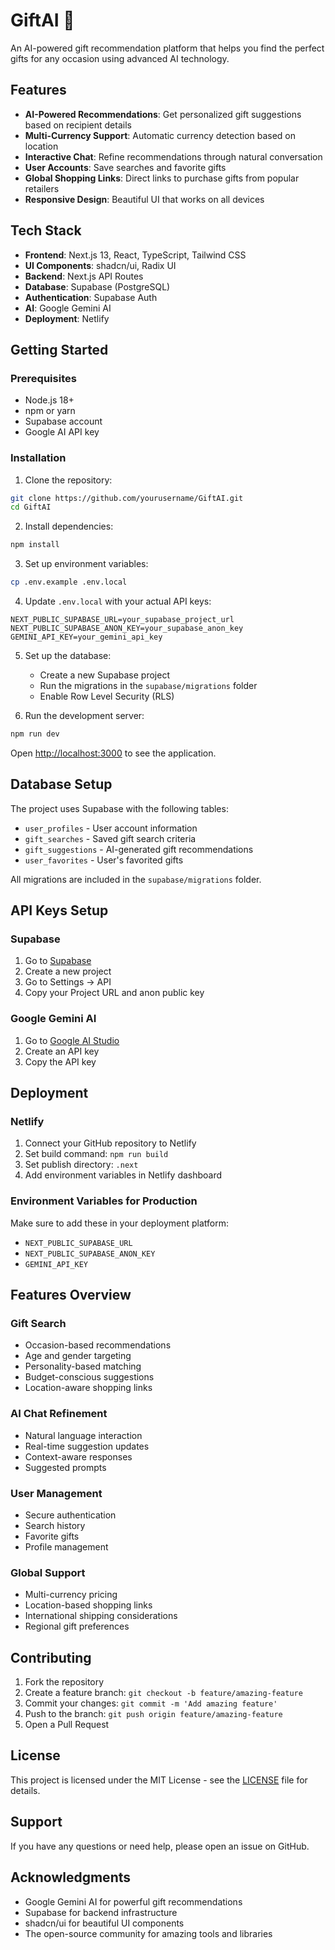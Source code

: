 # GiftAI 🎁

An AI-powered gift recommendation platform that helps you find the perfect gifts for any occasion using advanced AI technology.

## Features

- **AI-Powered Recommendations**: Get personalized gift suggestions based on recipient details
- **Multi-Currency Support**: Automatic currency detection based on location
- **Interactive Chat**: Refine recommendations through natural conversation
- **User Accounts**: Save searches and favorite gifts
- **Global Shopping Links**: Direct links to purchase gifts from popular retailers
- **Responsive Design**: Beautiful UI that works on all devices

## Tech Stack

- **Frontend**: Next.js 13, React, TypeScript, Tailwind CSS
- **UI Components**: shadcn/ui, Radix UI
- **Backend**: Next.js API Routes
- **Database**: Supabase (PostgreSQL)
- **Authentication**: Supabase Auth
- **AI**: Google Gemini AI
- **Deployment**: Netlify

## Getting Started

### Prerequisites

- Node.js 18+ 
- npm or yarn
- Supabase account
- Google AI API key

### Installation

1. Clone the repository:
```bash
git clone https://github.com/yourusername/GiftAI.git
cd GiftAI
```

2. Install dependencies:
```bash
npm install
```

3. Set up environment variables:
```bash
cp .env.example .env.local
```

4. Update `.env.local` with your actual API keys:
```env
NEXT_PUBLIC_SUPABASE_URL=your_supabase_project_url
NEXT_PUBLIC_SUPABASE_ANON_KEY=your_supabase_anon_key
GEMINI_API_KEY=your_gemini_api_key
```

5. Set up the database:
   - Create a new Supabase project
   - Run the migrations in the `supabase/migrations` folder
   - Enable Row Level Security (RLS)

6. Run the development server:
```bash
npm run dev
```

Open [http://localhost:3000](http://localhost:3000) to see the application.

## Database Setup

The project uses Supabase with the following tables:

- `user_profiles` - User account information
- `gift_searches` - Saved gift search criteria
- `gift_suggestions` - AI-generated gift recommendations
- `user_favorites` - User's favorited gifts

All migrations are included in the `supabase/migrations` folder.

## API Keys Setup

### Supabase
1. Go to [Supabase](https://supabase.com)
2. Create a new project
3. Go to Settings → API
4. Copy your Project URL and anon public key

### Google Gemini AI
1. Go to [Google AI Studio](https://aistudio.google.com)
2. Create an API key
3. Copy the API key

## Deployment

### Netlify
1. Connect your GitHub repository to Netlify
2. Set build command: `npm run build`
3. Set publish directory: `.next`
4. Add environment variables in Netlify dashboard

### Environment Variables for Production
Make sure to add these in your deployment platform:
- `NEXT_PUBLIC_SUPABASE_URL`
- `NEXT_PUBLIC_SUPABASE_ANON_KEY`
- `GEMINI_API_KEY`

## Features Overview

### Gift Search
- Occasion-based recommendations
- Age and gender targeting
- Personality-based matching
- Budget-conscious suggestions
- Location-aware shopping links

### AI Chat Refinement
- Natural language interaction
- Real-time suggestion updates
- Context-aware responses
- Suggested prompts

### User Management
- Secure authentication
- Search history
- Favorite gifts
- Profile management

### Global Support
- Multi-currency pricing
- Location-based shopping links
- International shipping considerations
- Regional gift preferences

## Contributing

1. Fork the repository
2. Create a feature branch: `git checkout -b feature/amazing-feature`
3. Commit your changes: `git commit -m 'Add amazing feature'`
4. Push to the branch: `git push origin feature/amazing-feature`
5. Open a Pull Request

## License

This project is licensed under the MIT License - see the [LICENSE](LICENSE) file for details.

## Support

If you have any questions or need help, please open an issue on GitHub.

## Acknowledgments

- Google Gemini AI for powerful gift recommendations
- Supabase for backend infrastructure
- shadcn/ui for beautiful UI components
- The open-source community for amazing tools and libraries
